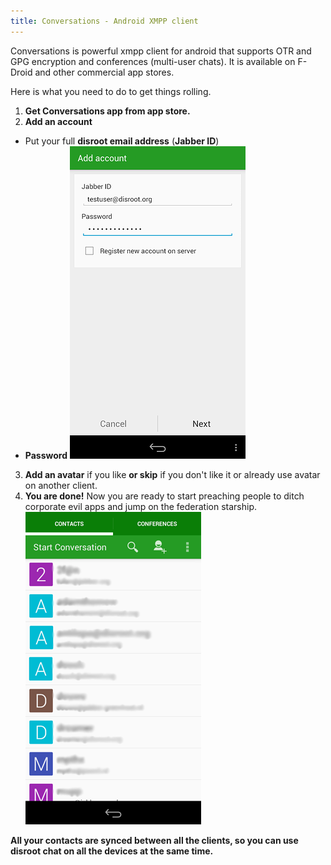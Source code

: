 ```yaml
---
title: Conversations - Android XMPP client
---
```

Conversations is powerful xmpp client for android that supports OTR and GPG encryption and conferences (multi-user chats). It is available on F-Droid and other commercial app stores.

Here is what you need to do to get things rolling.

1. **Get Conversations app from app store.**
2. **Add an account**
 - Put your full **disroot email address** (**Jabber ID**)
 - **Password**
![](conversations.png)
3. **Add an avatar** if you like **or skip** if you don't like it or already use avatar on another client.
4. **You are done!**
Now you are ready to start preaching people to ditch corporate evil apps and jump on the federation starship.
![](conversations2.png)

**All your contacts are synced between all the clients, so you can use disroot chat on all the devices at the same time.**
